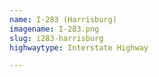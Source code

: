 ```yaml
---
name: I-283 (Harrisburg)
imagename: I-283.png
slug: i283-harrisburg
highwaytype: Interstate Highway

---
```

